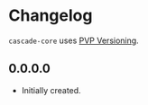 # Changelog

`cascade-core` uses [PVP Versioning][1].

## 0.0.0.0

- Initially created.

[1]: https://pvp.haskell.org
